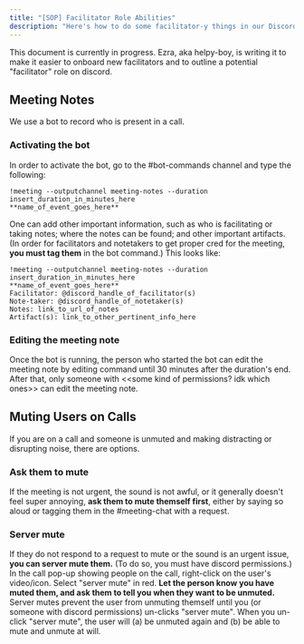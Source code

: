 ```yaml
---
title: "[SOP] Facilitator Role Abilities"
description: "Here's how to do some facilitator-y things in our Discord server. "
---
```

This document is currently in progress. Ezra, aka helpy-boy, is writing it to make it easier to onboard new facilitators and to outline a potential "facilitator" role on discord.

## Meeting Notes
We use a bot to record who is present in a call. 

### Activating the bot
In order to activate the bot, go to the #bot-commands channel and type the following:
```
!meeting --outputchannel meeting-notes --duration insert_duration_in_minutes_here
**name_of_event_goes_here**
```
One can add other important information, such as who is facilitating or taking notes; where the notes can be found; and other important artifacts. (In order for facilitators and notetakers to get proper cred for the meeting, **you must tag them** in the bot command.) This looks like:
```
!meeting --outputchannel meeting-notes --duration insert_duration_in_minutes_here
**name_of_event_goes_here**
Facilitator: @discord_handle_of_facilitator(s)
Note-taker: @discord_handle_of_notetaker(s)
Notes: link_to_url_of_notes
Artifact(s): link_to_other_pertinent_info_here
```
### Editing the meeting note
Once the bot is running, the person who started the bot can edit the meeting note by editing command until 30 minutes after the duration's end. After that, only someone with <<some kind of permissions? idk which ones>> can edit the meeting note.


## Muting Users on Calls
If you are on a call and someone is unmuted and making distracting or disrupting noise, there are options. 

### Ask them to mute
If the meeting is not urgent, the sound is not awful, or it generally doesn't feel super annoying, **ask them to mute themself first**, either by saying so aloud or tagging them in the #meeting-chat with a request. 

### Server mute 
If they do not respond to a request to mute or the sound is an urgent issue, **you can server mute them.** (To do so, you must have discord permissions.) In the call pop-up showing people on the call, right-click on the user's video/icon. Select "server mute" in red. **Let the person know you have muted them, and ask them to tell you when they want to be unmuted.** Server mutes prevent the user from unmuting themself until you (or someone with discord permissions) un-clicks "server mute".  When you un-click "server mute", the user will (a) be unmuted again and (b) be able to mute and unmute at will.   

